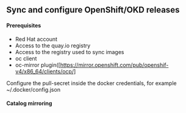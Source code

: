 ## Sync and configure OpenShift/OKD releases

#### Prerequisites 

- Red Hat account
- Access to the quay.io registry
- Access to the registry used to sync images 
- oc client 
- oc-mirror plugin([https://mirror.openshift.com/pub/openshif-v4/x86_64/clients/ocp/]

Configure the pull-secret inside the docker credentials, for example ~/.docker/config.json

#### Catalog mirroring 